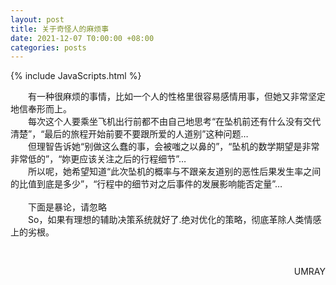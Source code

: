 ```yaml
---
layout: post
title: 关于奇怪人的麻烦事
date: 2021-12-07 T0:00:00 +08:00
categories: posts
---
```


{% include JavaScripts.html %}

&emsp;&emsp;有一种很麻烦的事情，比如一个人的性格里很容易感情用事，但她又非常坚定地信奉形而上。  
&emsp;&emsp;每次这个人要乘坐飞机出行前都不由自己地思考“在坠机前还有什么没有交代清楚”，“最后的旅程开始前要不要跟所爱的人道别”这种问题…  
&emsp;&emsp;但理智告诉她“别做这么蠢的事，会被嗤之以鼻的”，“坠机的数学期望是非常非常低的”，“妳更应该关注之后的行程细节”…  
&emsp;&emsp;所以呢，她希望知道“此次坠机的概率与不跟亲友道别的恶性后果发生率之间的比值到底是多少”，“行程中的细节对之后事件的发展影响能否定量”…  
&emsp;&emsp;  
&emsp;&emsp;下面是暴论，请忽略  
&emsp;&emsp;So，如果有理想的辅助决策系统就好了.绝对优化的策略，彻底革除人类情感上的劣根。  

&emsp;&emsp;
<p align="right">UMRAY</p>
